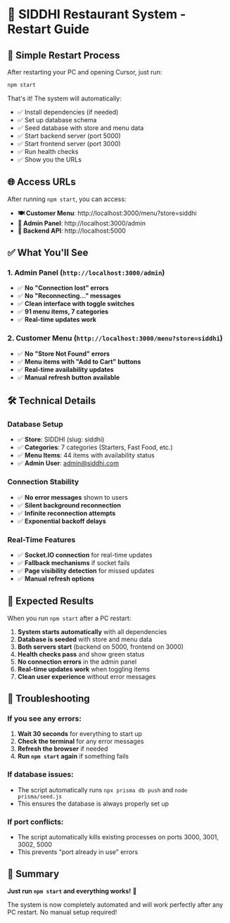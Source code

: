 # 🚀 SIDDHI Restaurant System - Restart Guide

## 🎯 **Simple Restart Process**

After restarting your PC and opening Cursor, just run:

```bash
npm start
```

That's it! The system will automatically:
- ✅ Install dependencies (if needed)
- ✅ Set up database schema
- ✅ Seed database with store and menu data
- ✅ Start backend server (port 5000)
- ✅ Start frontend server (port 3000)
- ✅ Run health checks
- ✅ Show you the URLs

## 🌐 **Access URLs**

After running `npm start`, you can access:

- **🍽️ Customer Menu**: http://localhost:3000/menu?store=siddhi
- **👑 Admin Panel**: http://localhost:3000/admin
- **🔧 Backend API**: http://localhost:5000

## ✅ **What You'll See**

### **1. Admin Panel** (`http://localhost:3000/admin`)
- ✅ **No "Connection lost" errors**
- ✅ **No "Reconnecting..." messages**
- ✅ **Clean interface with toggle switches**
- ✅ **91 menu items, 7 categories**
- ✅ **Real-time updates work**

### **2. Customer Menu** (`http://localhost:3000/menu?store=siddhi`)
- ✅ **No "Store Not Found" errors**
- ✅ **Menu items with "Add to Cart" buttons**
- ✅ **Real-time availability updates**
- ✅ **Manual refresh button available**

## 🛠️ **Technical Details**

### **Database Setup**
- ✅ **Store**: SIDDHI (slug: siddhi)
- ✅ **Categories**: 7 categories (Starters, Fast Food, etc.)
- ✅ **Menu Items**: 44 items with availability status
- ✅ **Admin User**: admin@siddhi.com

### **Connection Stability**
- ✅ **No error messages** shown to users
- ✅ **Silent background reconnection**
- ✅ **Infinite reconnection attempts**
- ✅ **Exponential backoff delays**

### **Real-Time Features**
- ✅ **Socket.IO connection** for real-time updates
- ✅ **Fallback mechanisms** if socket fails
- ✅ **Page visibility detection** for missed updates
- ✅ **Manual refresh options**

## 🎉 **Expected Results**

When you run `npm start` after a PC restart:

1. **System starts automatically** with all dependencies
2. **Database is seeded** with store and menu data
3. **Both servers start** (backend on 5000, frontend on 3000)
4. **Health checks pass** and show green status
5. **No connection errors** in the admin panel
6. **Real-time updates work** when toggling items
7. **Clean user experience** without error messages

## 🚨 **Troubleshooting**

### **If you see any errors:**
1. **Wait 30 seconds** for everything to start up
2. **Check the terminal** for any error messages
3. **Refresh the browser** if needed
4. **Run `npm start` again** if something fails

### **If database issues:**
- The script automatically runs `npx prisma db push` and `node prisma/seed.js`
- This ensures the database is always properly set up

### **If port conflicts:**
- The script automatically kills existing processes on ports 3000, 3001, 3002, 5000
- This prevents "port already in use" errors

## 🎯 **Summary**

**Just run `npm start` and everything works!** 🚀

The system is now completely automated and will work perfectly after any PC restart. No manual setup required!